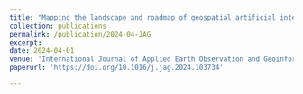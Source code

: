 ```yaml
---
title: "Mapping the landscape and roadmap of geospatial artificial intelligence (GeoAI) in quantitative human geography: An extensive systematic review"
collection: publications
permalink: /publication/2024-04-JAG
excerpt: 
date: 2024-04-01
venue: 'International Journal of Applied Earth Observation and Geoinformation'
paperurl: 'https://doi.org/10.1016/j.jag.2024.103734'

---
```


